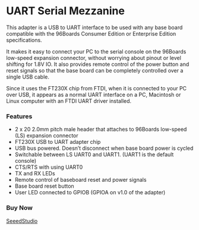 <!--
---
name: UART Serial Mezzanine
class: board
type: Mezzanine
description: USB to UART interface to be used with any base board compatible with the 96Boards
url: https://www.96boards.org/product/uartserial/
github: https://github.com/96boards/documentation/tree/master/mezzanine/uartserial
schematic: https://github.com/96boards/96boards-uart/raw/master/96boards-uart.pdf
buy: http://linaro.co/uart-seeed
image: 'uart-serial-mezzanine.jpg'
pincount: 40
eeprom: no
power:
  '35':
  '37':
  '4':
  '6':
ground:
  '1':
  '2':
  '39':
  '40':
pin:
  '3':
    mode: uart
  '5':
    mode: uart
  '7':
    mode: uart
  '9':
    mode: uart
  '11':
    mode: uart
  '13':
    mode: uart
  '24':
    mode: gpio


-->

# UART Serial Mezzanine
This adapter is a USB to UART interface to be used with any base board compatible with the 96Boards Consumer Edition or Enterprise Edition specifications.

It makes it easy to connect your PC to the serial console on the 96Boards low-speed expansion connector, without worrying about pinout or level shifting for 1.8V IO. It also provides remote control of the power button and reset signals so that the base board can be completely controlled over a single USB cable.

Since it uses the FT230X chip from FTDI, when it is connected to your PC over USB, it appears as a normal UART interface on a PC, Macintosh or Linux computer with an FTDI UART driver installed.

### Features
- 2 x 20 2.0mm pitch male header that attaches to 96Boards low-speed (LS) expansion connector
- FT230X USB to UART adapter chip	 
- USB bus powered. Doesn’t disconnect when base board power is cycled	 
- Switchable between LS UART0 and UART1. (UART1 is the default console)	 
- CTS/RTS with using UART0	 
- TX and RX LEDs	 
- Remote control of baseboard reset and power signals	 
- Base board reset button	 	 
- User LED connected to GPIOB (GPIOA on v1.0 of the adapter)

### Buy Now
[SeeedStudio](http://linaro.co/uart-seeed)
